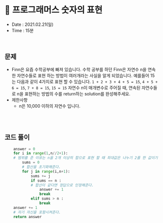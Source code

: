 # 🐝 프로그래머스 숫자의 표현
- Date : 2021.02.21(일)
- Time : 15분
<br>

## 문제

- Finn은 요즘 수학공부에 빠져 있습니다. 수학 공부를 하던 Finn은 자연수 n을 연속한 자연수들로 표현 하는 방법이 여러개라는 사실을 알게 되었습니다. 예를들어 15는 다음과 같이 4가지로 표현 할 수 있습니다.
```1 + 2 + 3 + 4 + 5 = 15```, ```4 + 5 + 6 = 15```, ```7 + 8 = 15```, ```15 = 15``` 자연수 n이 매개변수로 주어질 때, 연속된 자연수들로 n을 표현하는 방법의 수를 return하는 solution를 완성해주세요.
- 제한사항
    - n은 10,000 이하의 자연수 입니다.


<br><br>

## 코드 풀이
```python
    answer = 0
    for i in range(1,n//2+1):
    # 범위를 준 이유는 n을 2개 이상의 합으로 표현 할 때 최대값은 나누기 2를 한 값이기 때문이다.
        sums = 0
        # 합산을 초기화해준다.
        for j in range(i,n+1):
            sums += j
            if sums == n :
            # 합산이 같다면 정답으로 인정해준다.
                answer += 1
                break
            elif sums > n :
                break
    answer += 1
    # 자기 자신을 포함시켜준다.
    return answer
```